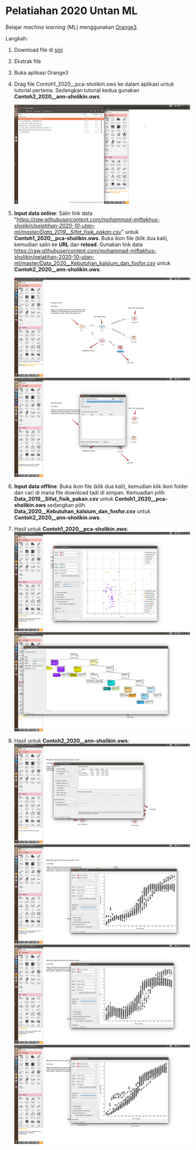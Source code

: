 # Pelatiahan 2020 Untan ML

Belajar _machine learning_ (ML) menggunakan [Orange3](https://orange.biolab.si/).

Langkah: 
1. Download file di [sini](https://codeload.github.com/mohammad-miftakhus-sholikin/pelatihan-2020-10-utan-ml/zip/master)
2. Ekstrak file
3. Buka aplikasi Orange3
4. Drag file Contoh1_2020__pca-sholikin.ows ke dalam aplikasi untuk tutorial pertama. Sedangkan tutorial kedua gunakan __Contoh2_2020__ann-sholikin.ows__.

   ![Gambar 1.](images/orange1.png)

5. __Input data online__: Salin link data "_https://raw.githubusercontent.com/mohammad-miftakhus-sholikin/pelatihan-2020-10-utan-ml/master/Data_2019__Sifat_fisik_pakan.csv_" untuk __Contoh1_2020__pca-sholikin.ows__. Buka ikon file (klik dua kali), kemudian salin ke __URL__ dan __reload__. Gunakan link data https://raw.githubusercontent.com/mohammad-miftakhus-sholikin/pelatihan-2020-10-utan-ml/master/Data_2020__Kebutuhan_kalsium_dan_fosfor.csv untuk __Contoh2_2020__ann-sholikin.ows__.

   ![Gambar 2.](images/orange2.png)
   ![Gambar 3.](images/orange3.png)

6. __Input data offline__: Buka ikon file (klik dua kali), kemudian klik ikon folder dan cari di mana file download tadi di simpan. Kemuadian pilih __Data_2019__Sifat_fisik_pakan.csv__ untuk __Contoh1_2020__pca-sholikin.ows__ sedangkan pilih __Data_2020__Kebutuhan_kalsium_dan_fosfor.csv__ untuk __Contoh2_2020__ann-sholikin.ows__.
7. Hasil untuk __Contoh1_2020__pca-sholikin.ows__:
   ![Gambar 4.](images/orange4.png)
   ![Gambar 5.](images/orange5.png)
8. Hasil untuk __Contoh2_2020__ann-sholikin.ows__:
   ![Gambar 6.](images/orange6.png)
   ![Gambar 7.](images/orange7.png)
   ![Gambar 8.](images/orange8.png)
   ![Gambar 9.](images/orange9.png)
